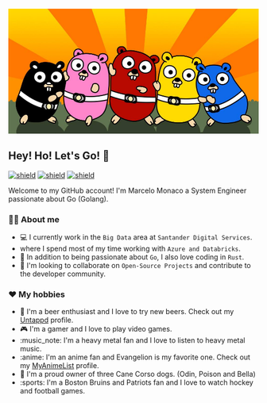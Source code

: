 ![about-me](assets/gorangers.jpg)

## Hey! Ho! Let's Go! 🚀

[![shield](https://img.shields.io/badge/github-seriallink-24292e?style=flat&logo=github)](https://github.com/seriallink)
[![shield](https://img.shields.io/badge/linkedin-marcelomonaco-27577f?style=flat&logo=linkedin&logoColor=3f8dcc)](https://www.linkedin.com/in/marcelomonaco/)
[![shield](https://img.shields.io/badge/instagram-marcelo.monaco-C13584?style=flat&logo=instagram&logoColor=C13584)](https://untappd.com/user/seriallink)

Welcome to my GitHub account! I'm Marcelo Monaco a System Engineer passionate about Go (Golang).

<!--
[![Anurag's GitHub stats](https://github-readme-stats.vercel.app/api?username=seriallink&show_icons=true&theme=nightowl)](https://github.com/anuraghazra/github-readme-stats)
-->

### :technologist: About me

- :computer: I currently work in the `Big Data` area at `Santander Digital Services`.
- where I spend most of my time working with `Azure and Databricks`.
- :microscope: In addition to being passionate about `Go`, I also love coding in `Rust`.
- :microscope: I'm looking to collaborate on `Open-Source Projects` and contribute to the developer community.

### :hearts: My hobbies

- :beers: I'm a beer enthusiast and I love to try new beers. Check out my [Untappd](https://untappd.com/user/seriallink) profile.
- :video_game: I'm a gamer and I love to play video games.
- :music_note: I'm a heavy metal fan and I love to listen to heavy metal music.
- :anime: I'm an anime fan and Evangelion is my favorite one. Check out my [MyAnimeList](https://myanimelist.net/profile/seriallink) profile.
- :dog: I'm a proud owner of three Cane Corso dogs. (Odin, Poison and Bella)
- :sports: I'm a Boston Bruins and Patriots fan and I love to watch hockey and football games.

<!--
**seriallink/seriallink** is a ✨ _special_ ✨ repository because its `README.md` (this file) appears on your GitHub profile.

Here are some ideas to get you started:

- 🔭 I’m currently working on ...
- 🌱 I’m currently learning ...
- 👯 I’m looking to collaborate on ...
- 🤔 I’m looking for help with ...
- 💬 Ask me about ...
- 📫 How to reach me: ...
- 😄 Pronouns: ...
- ⚡ Fun fact: ...

-->

